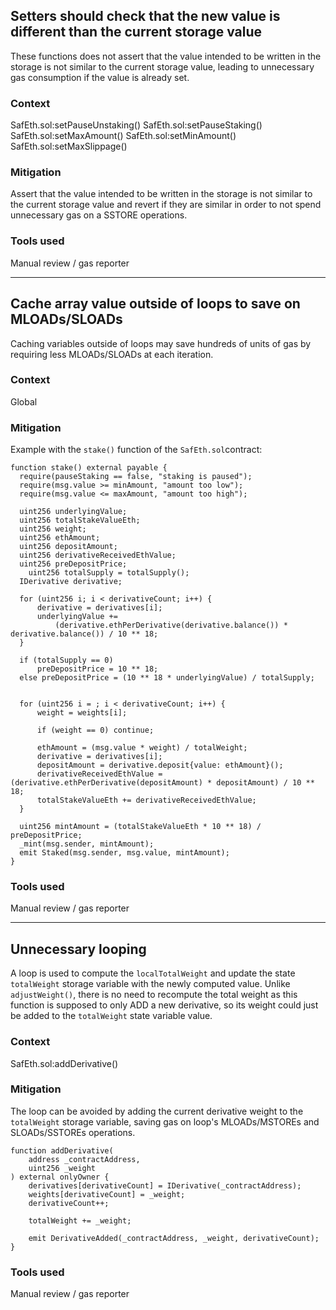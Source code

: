 ## Setters should check that the new value is different than the current storage value
These functions does not assert that the value intended to be written in the storage is not similar to the current storage value, leading to unnecessary gas consumption if the value is already set.

### Context
SafEth.sol:setPauseUnstaking()
SafEth.sol:setPauseStaking()
SafEth.sol:setMaxAmount()
SafEth.sol:setMinAmount()
SafEth.sol:setMaxSlippage()

### Mitigation
Assert that the value intended to be written in the storage is not similar to the current storage value and revert 
if they are similar in order to not spend unnecessary gas on a SSTORE operations.

### Tools used
Manual review / gas reporter

---

## Cache array value outside of loops to save on MLOADs/SLOADs
Caching variables outside of loops may save hundreds of units of gas by requiring less MLOADs/SLOADs at each iteration.

### Context
Global

### Mitigation

Example with the `stake()` function of the `SafEth.sol`contract:

```solidity
function stake() external payable {
  require(pauseStaking == false, "staking is paused");
  require(msg.value >= minAmount, "amount too low");
  require(msg.value <= maxAmount, "amount too high");

  uint256 underlyingValue;
  uint256 totalStakeValueEth;
  uint256 weight;
  uint256 ethAmount;
  uint256 depositAmount;
  uint256 derivativeReceivedEthValue;
  uint256 preDepositPrice;
	uint256 totalSupply = totalSupply();
  IDerivative derivative;
  
  for (uint256 i; i < derivativeCount; i++) {
      derivative = derivatives[i];
      underlyingValue +=
          (derivative.ethPerDerivative(derivative.balance()) * derivative.balance()) / 10 ** 18;
  }
      
  if (totalSupply == 0)
      preDepositPrice = 10 ** 18;
  else preDepositPrice = (10 ** 18 * underlyingValue) / totalSupply;

  
  for (uint256 i = ; i < derivativeCount; i++) {
      weight = weights[i];
     
      if (weight == 0) continue;

      ethAmount = (msg.value * weight) / totalWeight;
      derivative = derivatives[i];
      depositAmount = derivative.deposit{value: ethAmount}();
      derivativeReceivedEthValue = (derivative.ethPerDerivative(depositAmount) * depositAmount) / 10 ** 18;
      totalStakeValueEth += derivativeReceivedEthValue;
  }

  uint256 mintAmount = (totalStakeValueEth * 10 ** 18) / preDepositPrice;
  _mint(msg.sender, mintAmount);
  emit Staked(msg.sender, msg.value, mintAmount);
}
```

### Tools used
Manual review / gas reporter

---

## Unnecessary looping
A loop is used to compute the `localTotalWeight` and update the state `totalWeight` storage variable with the newly computed value.
Unlike `adjustWeight()`, there is no need to recompute the total weight as this function is supposed to only ADD a new derivative, 
so its weight could just be added to the `totalWeight` state variable value.

### Context
SafEth.sol:addDerivative()

### Mitigation
The loop can be avoided by adding the current derivative weight to the `totalWeight` storage variable, saving gas on loop's MLOADs/MSTOREs and SLOADs/SSTOREs operations.

```solidity
function addDerivative(
    address _contractAddress,
    uint256 _weight
) external onlyOwner {
    derivatives[derivativeCount] = IDerivative(_contractAddress);
    weights[derivativeCount] = _weight;
    derivativeCount++;

    totalWeight += _weight;

    emit DerivativeAdded(_contractAddress, _weight, derivativeCount);
}
```

### Tools used
Manual review / gas reporter